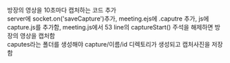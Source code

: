 방장의 영상을 10초마다 캡처하는 코드 추가    
server에 socket.on('saveCapture')추가, meeting.ejs에 .caputre 추가, js에 capture.js를 추가함, meeting.js에서 53 line의 captureStart() 주석을 해제하면 방장의 영상을 캡처함   
caputes라는 폴더를 생성해야 capture/이름/id 디렉토리가 생성되고 캡처사진을 저장함    

